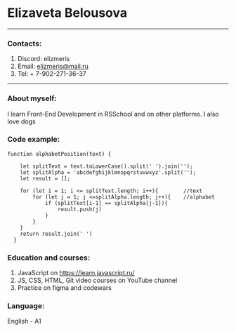 # Elizaveta Belousova
--------------------- 
### Contacts:
1. Discord: elizmeris
2. Email: elizmeris@mail.ru
3. Tel: + 7-902-271-36-37
--------------------- 
### About myself:
I learn Front-End Development in RSSchool and on other platforms. I also love dogs 
### Code example: 
```
function alphabetPosition(text) {

    let splitText = text.toLowerCase().split(' ').join('');
    let splitAlpha = 'abcdefghijklmnopqrstuvwxyz'.split('');
    let result = [];
    
    for (let i = 1; i <= splitText.length; i++){        //text
        for (let j = 1; j <=splitAlpha.length; j++){    //alphabet
            if (splitText[i-1] == splitAlpha[j-1]){
                result.push(j)
            }
        } 
    } 
    return result.join(' ')
  }
```
### Education and courses:
1. JavaScript on https://learn.javascript.ru/
2. JS, CSS, HTML, Git video courses on YouTube channel
3. Practice on figma and codewars
### Language:
English - A1

